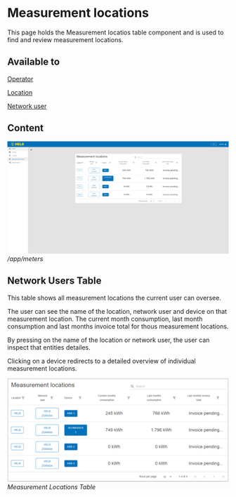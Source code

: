 # Measurement locations

<div style="display: none;">
  \page user-shared-measurement-locations Measurement locations
</div>

This page holds the Measurement locatios table component and is used to find and
review measurement locations.

## Available to

[Operator](../../../user/operator/index.md)

[Location](../../../user/location/index.md)

[Network user](../../../user/network-user/index.md)

## Content

![ENMeasurementLocationsPage](../../../assets/ENMeasurementLocationsPage.png)
_/app/meters_

## Network Users Table

This table shows all measurement locations the current user can oversee.

The user can see the name of the location, network user and device on that
measurement location. The current month consumption, last month consumption and
last months invoice total for thous measurement locations.

By pressing on the name of the location or network user, the user can inspect
that entities detailes.

Clicking on a device redirects to a detailed overview of individual measurement
locations.

![ENNetworkUsersTable](../../../assets/ENMeasurementLocationsTable.png)
_Measurement Locations Table_
